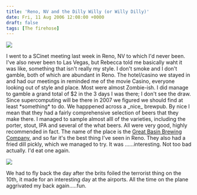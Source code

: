 ```yaml
---
title: 'Reno, NV and the Dilly Willy (or Willy Dilly)'
date: Fri, 11 Aug 2006 12:08:00 +0000
draft: false
tags: [The firehose]
---
```


![](http://buraglio.com/pics/ncsa/SuperComputing06/Reno-2006/Photo_080806_002.jpg)  
  
I went to a SCinet meeting last week in Reno, NV to which I'd never been. I've also never been to Las Vegas, but Rebecca told me basically waht it was like, something that isn't really my style. I don't smoke and I don't gamble, both of which are abundant in Reno. The hotel/casino we stayed in and had our meetings in reminded me of the movie Casino, everyone looking out of style and place. Most were almost Zombie-ish. I did manage to gamble a grand total of $2 in the 3 days I was there; I don't see the draw. Since supercomputing will be there in 2007 we figured we should find at least \*something\* to do. We happpened across a \_nice\_ brewpub. By nice I mean that they had a fairly comprehensive selection of beers that they make there. I managed to sample almost alll of the varieties, including the porter, stout, IPA and several of the what beers. All were very good, highly recommended in fact. The name of the place is the [Great Basin Brewing Company](http://www.greatbasinbrewingco.com/), and so far it's the best thing I've seen in Reno. They also had a fried dill pickly, which we managed to try. It was ......interesting. Not too bad actually. I'd eat one again.  
  
[![](http://buraglio.com/pics/ncsa/SuperComputing06/Reno-2006/Photo_080906_002.jpg)](http://www.greatbasinbrewingco.com/)  
  
  
We had to fly back the day after the brits foiled the terrorist thing on the 10th, it made for an interesting day at the airports. All the time on the plane aggrivated my back again.....fun.
